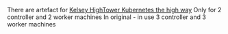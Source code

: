 There are artefact for [Kelsey HighTower Kubernetes the high way](https://github.com/kelseyhightower/kubernetes-the-hard-way)
Only for 2 controller and 2 worker machines
In original - in use 3 controller and 3 worker machines
